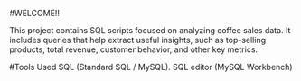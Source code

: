 #WELCOME!!

This project contains SQL scripts focused on analyzing coffee sales data.
It includes queries that help extract useful insights, such as top-selling products, total revenue, customer behavior, and other key metrics.

#Tools Used
SQL (Standard SQL / MySQL).
SQL editor (MySQL Workbench)
